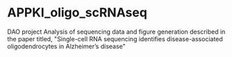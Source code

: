 # APPKI_oligo_scRNAseq
DAO project
Analysis of sequencing data and figure generation described in the paper titled, "Single-cell RNA sequencing identifies disease-associated oligodendrocytes in Alzheimer’s disease"

